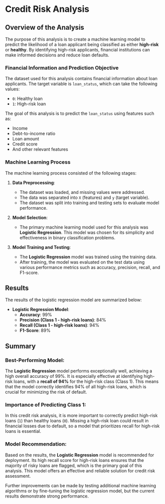 # Credit Risk Analysis

## Overview of the Analysis

The purpose of this analysis is to create a machine learning model to predict the likelihood of a loan applicant being classified as either **high-risk** or **healthy**. By identifying high-risk applicants, financial institutions can make informed decisions and reduce loan defaults.

### Financial Information and Prediction Objective

The dataset used for this analysis contains financial information about loan applicants. The target variable is `loan_status`, which can take the following values:
- `0`: Healthy loan
- `1`: High-risk loan

The goal of this analysis is to predict the `loan_status` using features such as:
- Income
- Debt-to-income ratio
- Loan amount
- Credit score
- And other relevant features

### Machine Learning Process

The machine learning process consisted of the following stages:
1. **Data Preprocessing**: 
   - The dataset was loaded, and missing values were addressed.
   - The data was separated into `X` (features) and `y` (target variable).
   - The dataset was split into training and testing sets to evaluate model performance.

2. **Model Selection**:
   - The primary machine learning model used for this analysis was **Logistic Regression**. This model was chosen for its simplicity and effectiveness in binary classification problems.

3. **Model Training and Testing**:
   - The **Logistic Regression** model was trained using the training data.
   - After training, the model was evaluated on the test data using various performance metrics such as accuracy, precision, recall, and F1-score.

## Results

The results of the logistic regression model are summarized below:

* **Logistic Regression Model**:
    * **Accuracy**: 99%
    * **Precision (Class 1 - high-risk loans)**: 84%
    * **Recall (Class 1 - high-risk loans)**: 94%
    * **F1-Score**: 89%

## Summary

### Best-Performing Model:
The **Logistic Regression** model performs exceptionally well, achieving a high overall accuracy of 99%. It is especially effective at identifying high-risk loans, with a **recall of 94%** for the high-risk class (Class 1). This means that the model correctly identifies 94% of all high-risk loans, which is crucial for minimizing the risk of default.

### Importance of Predicting Class 1:
In this credit risk analysis, it is more important to correctly predict high-risk loans (`1`) than healthy loans (`0`). Missing a high-risk loan could result in financial losses due to default, so a model that prioritizes recall for high-risk loans is essential.

### Model Recommendation:
Based on the results, the **Logistic Regression** model is recommended for deployment. Its high recall score for high-risk loans ensures that the majority of risky loans are flagged, which is the primary goal of this analysis. This model offers an effective and reliable solution for credit risk assessment.

Further improvements can be made by testing additional machine learning algorithms or by fine-tuning the logistic regression model, but the current results demonstrate strong performance.
